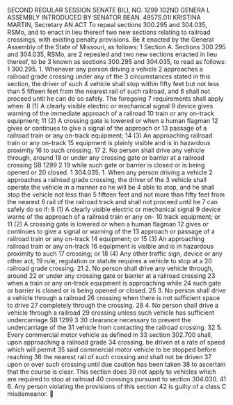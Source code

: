 SECOND REGULAR SESSION
SENATE BILL NO. 1299
102ND GENERA L ASSEMBLY
INTRODUCED BY SENATOR BEAN.
4957S.01I KRISTINA MARTIN, Secretary
AN ACT
To repeal sections 300.295 and 304.035, RSMo, and to enact in lieu thereof two new sections
relating to railroad crossings, with existing penalty provisions.
Be it enacted by the General Assembly of the State of Missouri, as follows:
1 Section A. Sections 300.295 and 304.035, RSMo, are
2 repealed and two new sections enacted in lieu thereof, to be
3 known as sections 300.295 and 304.035, to read as follows:
1 300.295. 1. Whenever any person driving a vehicle
2 approaches a railroad grade crossing under any of the
3 circumstances stated in this section, the driver of such
4 vehicle shall stop within fifty feet but not less than
5 fifteen feet from the nearest rail of such railroad, and
6 shall not proceed until he can do so safely. The foregoing
7 requirements shall apply when:
8 (1) A clearly visible electric or mechanical signal
9 device gives warning of the immediate approach of a railroad
10 train or any on-track equipment;
11 (2) A crossing gate is lowered or when a human flagman
12 gives or continues to give a signal of the approach or
13 passage of a railroad train or any on-track equipment;
14 (3) An approaching railroad train or any on-track
15 equipment is plainly visible and is in hazardous proximity
16 to such crossing.
17 2. No person shall drive any vehicle through, around
18 or under any crossing gate or barrier at a railroad crossing
SB 1299 2
19 while such gate or barrier is closed or is being opened or
20 closed.
1 304.035. 1. When any person driving a vehicle
2 approaches a railroad grade crossing, the driver of the
3 vehicle shall operate the vehicle in a manner so he will be
4 able to stop, and he shall stop the vehicle not less than
5 fifteen feet and not more than fifty feet from the nearest
6 rail of the railroad track and shall not proceed until he
7 can safely do so if:
8 (1) A clearly visible electric or mechanical signal
9 device warns of the approach of a railroad train or any on-
10 track equipment; or
11 (2) A crossing gate is lowered or when a human flagman
12 gives or continues to give a signal or warning of the
13 approach or passage of a railroad train or any on-track
14 equipment; or
15 (3) An approaching railroad train or any on-track
16 equipment is visible and is in hazardous proximity to such
17 crossing; or
18 (4) Any other traffic sign, device or any other act,
19 rule, regulation or statute requires a vehicle to stop at a
20 railroad grade crossing.
21 2. No person shall drive any vehicle through, around
22 or under any crossing gate or barrier at a railroad crossing
23 when a train or any on-track equipment is approaching while
24 such gate or barrier is closed or is being opened or closed.
25 3. No person shall drive a vehicle through a railroad
26 crossing when there is not sufficient space to drive
27 completely through the crossing.
28 4. No person shall drive a vehicle through a railroad
29 crossing unless such vehicle has sufficient undercarriage
SB 1299 3
30 clearance necessary to prevent the undercarriage of the
31 vehicle from contacting the railroad crossing.
32 5. Every commercial motor vehicle as defined in
33 section 302.700 shall, upon approaching a railroad grade
34 crossing, be driven at a rate of speed which will permit
35 said commercial motor vehicle to be stopped before reaching
36 the nearest rail of such crossing and shall not be driven
37 upon or over such crossing until due caution has been taken
38 to ascertain that the course is clear. This section does
39 not apply to vehicles which are required to stop at railroad
40 crossings pursuant to section 304.030.
41 6. Any person violating the provisions of this section
42 is guilty of a class C misdemeanor.
